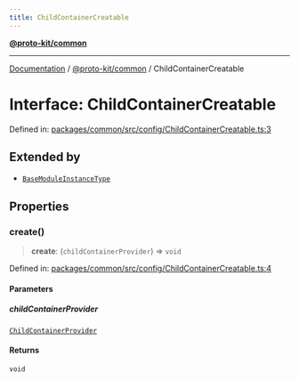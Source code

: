 ```yaml
---
title: ChildContainerCreatable
---
```


[**@proto-kit/common**](../README.md)

***

[Documentation](../../../README.md) / [@proto-kit/common](../README.md) / ChildContainerCreatable

# Interface: ChildContainerCreatable

Defined in: [packages/common/src/config/ChildContainerCreatable.ts:3](https://github.com/proto-kit/framework/blob/28efa802e3737fc3b77339148b307ef7246f3ef1/packages/common/src/config/ChildContainerCreatable.ts#L3)

## Extended by

- [`BaseModuleInstanceType`](BaseModuleInstanceType.md)

## Properties

### create()

> **create**: (`childContainerProvider`) => `void`

Defined in: [packages/common/src/config/ChildContainerCreatable.ts:4](https://github.com/proto-kit/framework/blob/28efa802e3737fc3b77339148b307ef7246f3ef1/packages/common/src/config/ChildContainerCreatable.ts#L4)

#### Parameters

##### childContainerProvider

[`ChildContainerProvider`](ChildContainerProvider.md)

#### Returns

`void`
